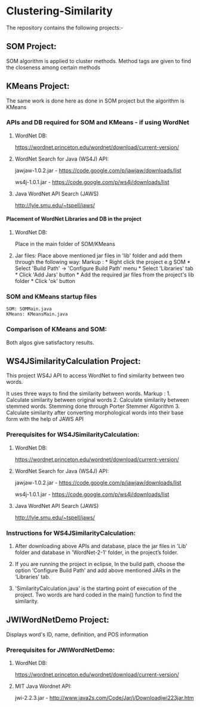 # Clustering-Similarity
The repository contains the following projects:-


## SOM Project:
SOM algorithm is applied to cluster methods. Method tags are given to find the closeness among certain methods

## KMeans Project:
The same work is done here as done in SOM project but the algorithm is KMeans

### APIs and DB required for SOM and KMeans - if using WordNet

1. WordNet DB:

    https://wordnet.princeton.edu/wordnet/download/current-version/
2. WordNet Search for Java (WS4J) API:

      jawjaw-1.0.2.jar - https://code.google.com/p/jawjaw/downloads/list
      
      ws4j-1.0.1.jar - https://code.google.com/p/ws4j/downloads/list
3. Java WordNet API Search (JAWS)

      http://lyle.smu.edu/~tspell/jaws/

#### Placement of WordNet Libraries and DB in the project

1. WordNet DB:

   Place in the main folder of SOM/KMeans
2. Jar files:
	Place above mentioned jar files in 'lib' folder and  add them through the following way:
	Markup :	* Right click the project e.g SOM
				* Select 'Build Path' -> 'Configure Build Path' menu
				* Select 'Libraries' tab
				* Click 'Add Jars' button
				* Add the required jar files from the project's lib folder
				* Click 'ok' button

### SOM and KMeans startup files
	SOM: SOMMain.java
	KMeans: KMeansMain.java

### Comparison of KMeans and SOM:

Both algos give satisfactory results.

## WS4JSimilarityCalculation Project:
This project WS4J API to access WordNet to find similarity between two words.

It uses three ways to find the similarity between words.
Markup :	1. Calculate similarity between original words
			2. Calculate similarity between stemmed words. Stemming done through Porter Stemmer Algorithm
			3. Calculate similarity after converting morphological words into their base form with the help of JAWS API

 
### Prerequisites for WS4JSimilarityCalculation: 


1. WordNet DB:

    https://wordnet.princeton.edu/wordnet/download/current-version/
2. WordNet Search for Java (WS4J) API:

      jawjaw-1.0.2.jar - https://code.google.com/p/jawjaw/downloads/list
      
      ws4j-1.0.1.jar - https://code.google.com/p/ws4j/downloads/list
3. Java WordNet API Search (JAWS)

      http://lyle.smu.edu/~tspell/jaws/

### Instructions for WS4JSimilarityCalculation:

1. After downloading above APIs and database, place the jar files in 'Lib' folder and database in 'WordNet-2-1' folder, in the project’s folder.


2. If you are running the project in eclipse, In the build path, choose the option ‘Configure Build Path’ and add above mentioned JARs in the ‘Libraries’ tab.


3. 'SimilarityCalculation.java' is the starting point of execution of the project. Two words are hard coded in the main() function to find the similarity.

## JWIWordNetDemo Project: 

Displays word's ID, name, definition, and POS information

### Prerequisites for JWIWordNetDemo: 


1. WordNet DB:

    https://wordnet.princeton.edu/wordnet/download/current-version/
2. MIT Java Wordnet API:

      jwi-2.2.3.jar - http://www.java2s.com/Code/Jar/j/Downloadjwi223jar.htm
      







